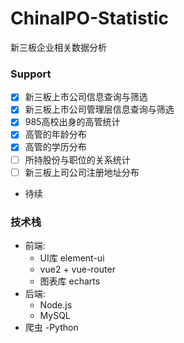# ChinaIPO-Statistic
新三板企业相关数据分析

### Support
- [x] 新三板上市公司信息查询与筛选
- [x] 新三板上市公司管理层信息查询与筛选
- [x] 985高校出身的高管统计
- [x] 高管的年龄分布
- [x] 高管的学历分布
- [ ] 所持股份与职位的关系统计
- [ ] 新三板上司公司注册地址分布
- 待续

### 技术栈
- 前端:
  - UI库 element-ui
  - vue2 + vue-router
  - 图表库 echarts
- 后端:
  - Node.js
  - MySQL
- 爬虫
  -Python
 
